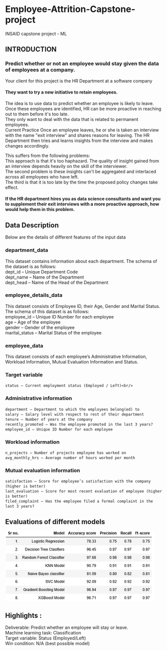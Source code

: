 # Employee-Attrition-Capstone-project
INSAID capstone project - ML 

## INTRODUCTION
### Predict whether or not an employee would stay given the data of employees at a company.<br/>
Your client for this project is the HR Department at a software company <br/>
####  They want to try a new initiative to retain employees.<br/>
  The idea is to use data to predict whether an employee is likely to leave.<br/>
  Once these employees are identified, HR can be more proactive in reaching out to them before it's too late.<br/>
  They only want to deal with the data that is related to permanent employees.<br/>
Current Practice Once an employee leaves, he or she is taken an interview with the name "exit interview" and shares reasons for leaving. The HR Department then tries and learns insights from the interview and makes changes accordingly.

This suffers from the following problems:<br/>
  This approach is that it's too haphazard. The quality of insight gained from an interview depends heavily on the skill of the interviewer.<br/>
  The second problem is these insights can't be aggregated and interlaced across all employees who have left.<br/>
  The third is that it is too late by the time the proposed policy changes take effect.<br/>
  
#### If the HR department hires you as data science consultants and want you to supplement their exit interviews with a more proactive approach, how would help them in this problem.

## Data Description 

Below are the details of different features of the input data
### department_data

This dataset contains information about each department. The schema of the dataset is as follows:<br/>
    dept_id – Unique Department Code<br/>
    dept_name – Name of the Department<br/>
    dept_head – Name of the Head of the Department<br/>

### employee_details_data

This dataset consists of Employee ID, their Age, Gender and Marital Status. The schema of this dataset is as follows:<br/>
    employee_id – Unique ID Number for each employee<br/>
    age – Age of the employee<br/>
    gender – Gender of the employee<br/>
    marital_status – Marital Status of the employee<br/>

### employee_data

This dataset consists of each employee’s Administrative Information, Workload Information, Mutual Evaluation Information and Status.<br/>

### Target variable
    status – Current employment status (Employed / Left)<br/>

### Administrative information
    department – Department to which the employees belong(ed) to
    salary – Salary level with respect to rest of their department
    tenure – Number of years at the company
    recently_promoted – Was the employee promoted in the last 3 years?
    employee_id – Unique ID Number for each employee

### Workload information
    n_projects – Number of projects employee has worked on
    avg_monthly_hrs – Average number of hours worked per month

### Mutual evaluation information
    satisfaction – Score for employee’s satisfaction with the company (higher is better)
    last_evaluation – Score for most recent evaluation of employee (higher is better)
    filed_complaint – Has the employee filed a formal complaint in the last 3 years?
    
## Evaluations of different models
![image.png](eval.png)

## Highlights :
Deliverable: Predict whether an employee will stay or leave.<br/>
Machine learning task: Classification<br/>
Target variable: Status (Employed/Left)<br/>
Win condition: N/A (best possible model)<br/>
    
    

